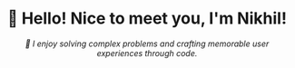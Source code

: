 <h1 align="center">🤝 Hello! Nice to meet you, I'm Nikhil!</h1>
<p align="center"><i>🚀 I enjoy solving complex problems and crafting memorable user experiences through code.</i></p>
